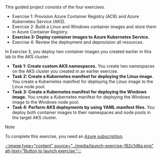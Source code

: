 This guided project consists of the four exercises.

 -  Exercise 1: Provision Azure Container Registry (ACR) and Azure Kubernetes Service (AKS).
 -  Exercise 2: Build a Linux and Windows container images and store them in Azure Container Registry.
 -  **Exercise 3: Deploy container images to Azure Kubernetes Service.**
 -  Exercise 4: Review the deployment and deprovision all resources.

In Exercise 3, you deploy two container images you created earlier in this lab to the AKS cluster.

 -  **Task 1: Create custom AKS namespaces.** You create two namespaces on the AKS cluster you created in an earlier exercise.
 -  **Task 2: Create a Kubernetes manifest for deploying the Linux image**. You create a Kubernetes manifest for deploying the Linux image to the Linux node pool.
 -  **Task 3: Create a Kubernetes manifest for deploying the Windows image.** You create a Kubernetes manifest for deploying the Windows image to the Windows node pool.
 -  **Task 4: Perform AKS deployments by using YAML manifest files.** You deploy both container images to their namespaces and node pools in the target AKS cluster.

> [!NOTE]
> To complete this exercise, you need an [Azure subscription](https://azure.microsoft.com/free/).

[:::image type="content" source="../media/launch-exercise-162c1d6a.png" alt-text="Button to launch exercise.":::
](https://go.microsoft.com/fwlink/?linkid=2247298)
